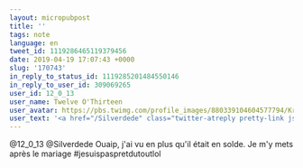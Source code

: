 ```yaml
---
layout: micropubpost
title: ''
tags: note
language: en
tweet_id: 1119286465119379456
date: 2019-04-19 17:07:43 +0000
slug: '170743'
in_reply_to_status_id: 1119285201484550146
in_reply_to_user_id: 309069265
user_id: 12_0_13
user_name: Twelve O'Thirteen
user_avatar: https://pbs.twimg.com/profile_images/880339104604577794/Krwcz9m1.jpg
user_text: '<a href="/Silverdede" class="twitter-atreply pretty-link js-nav" dir="ltr" data-mentioned-user-id="1098162394826792961"><s>@</s><b>Silverdede</b></a> <a href="/HyroVitaly" class="twitter-atreply pretty-link js-nav" dir="ltr" data-mentioned-user-id="2153415007"><s>@</s><b>HyroVitaly</b></a> jouez à ça<a href="https://t.co/tAXYFZmX4L" rel="nofollow noopener" dir="ltr" data-expanded-url="https://twitter.com/dukope/status/1118930411126571008" class="twitter-timeline-link u-hidden" target="_blank" title="https://twitter.com/dukope/status/1118930411126571008"><span class="tco-ellipsis"></span><span class="invisible">https://</span><span class="js-display-url">twitter.com/dukope/status/</span><span class="invisible">1118930411126571008</span><span class="tco-ellipsis"><span class="invisible"> </span>…</span></a>'
---
```

@12_0_13 @Silverdede Ouaip, j'ai vu en plus qu'il était en solde. Je m'y mets après le mariage #jesuispaspretdutoutlol

